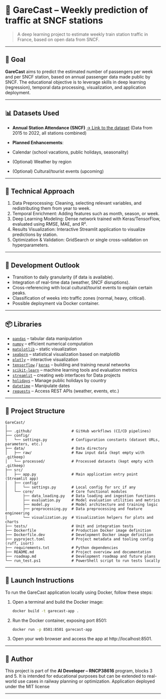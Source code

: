 # 🚆 GareCast – Weekly prediction of traffic at SNCF stations

> A deep learning project to estimate weekly train station traffic in France, based on open data from SNCF.

---

## 🎯 Goal

**GareCast** aims to predict the estimated number of passengers per week and per SNCF station, based on annual passenger data made public by SNCF.
The educational objective is to leverage skills in deep learning (regression), temporal data processing, visualization, and application deployment.

---

## 📊 Datasets Used

- **Annual Station Attendance (SNCF)**
[→ Link to the dataset](https://ressources.data.sncf.com/explore/dataset/frequentation-gares/)
(Data from 2015 to 2022, all stations combined)

- **Planned Enhancements**:
- Calendar (school vacations, public holidays, seasonality)
- (Optional) Weather by region
- (Optional) Cultural/tourist events (upcoming)

---

## 🧠 Technical Approach

1. Data Preprocessing: Cleaning, selecting relevant variables, and redistributing them from year to week.
2. Temporal Enrichment: Adding features such as month, season, or week.
3. Deep Learning Modeling: Dense network trained with Keras/TensorFlow, evaluated using RMSE, MAE, and R².
4. Results Visualization: Interactive Streamlit application to visualize predictions by station.
5. Optimization & Validation: GridSearch or single cross-validation on hyperparameters.

---

## 🔮 Development Outlook

- Transition to daily granularity (if data is available).
- Integration of real-time data (weather, SNCF disruptions).
- Cross-referencing with local cultural/tourist events to explain certain peaks.
- Classification of weeks into traffic zones (normal, heavy, critical).
- Possible deployment via Docker container.

---

## 📦 Libraries

- [`pandas`](https://pandas.pydata.org/) – tabular data manipulation
- [`numpy`](https://numpy.org/) – efficient numerical computation
- [`matplotlib`](https://matplotlib.org/) – static visualization
- [`seaborn`](https://seaborn.pydata.org/) – statistical visualization based on matplotlib
- [`plotly`](https://plotly.com/python/) – interactive visualization
- [`tensorflow`](https://www.tensorflow.org/) / [`keras`](https://keras.io/) – building and training neural networks
- [`scikit-learn`](https://scikit-learn.org/stable/) – machine learning tools and evaluation metrics
- [`streamlit`](https://streamlit.io/) – creating web interfaces for Data projects
- [`holidays`](https://pypi.org/project/holidays/) – Manage public holidays by country
- [`datetime`](https://docs.python.org/3/library/datetime.html) – Manipulate dates
- [`requests`](https://docs.python-requests.org/en/latest/) – Access REST APIs (weather, events, etc.)

---

## 📁 Project Structure

```plaintext
GareCast/
│
├── .github/                  # GitHub workflows (CI/CD pipelines)
├── config/
│   └── settings.py           # Configuration constants (dataset URLs, parameters, etc.)
├── data/                     # Data directory
│   ├── raw/                  # Raw input data (kept empty with .gitkeep)
│   └── processed/            # Processed datasets (kept empty with .gitkeep)
├── src/
│   ├── app.py                # Main application entry point (Streamlit app)
│   ├── config/
│   │   └── settings.py       # Local config for src if any
│   └── core/                 # Core functional modules
│       ├── data_loading.py   # Data loading and ingestion functions
│       ├── evaluation.py     # Model evaluation utilities and metrics
│       ├── model.py          # Model architecture and training logic
│       ├── preprocessing.py  # Data preprocessing and feature engineering
│       └── visualization.py  # Visualization helpers for plots and charts
├── tests/                    # Unit and integration tests
├── Dockerfile                # Production Docker image definition
├── Dockerfile.dev            # Development Docker image definition
├── pyproject.toml            # Project metadata and tooling config (ruff, isort)
├── requirements.txt          # Python dependencies
├── README.md                 # Project overview and documentation
├── roadmap.md                # Development roadmap and future plans
└── run_test.ps1              # PowerShell script to run tests locally
```

---

## 🚀 Launch Instructions

To run the GareCast application locally using Docker, follow these steps:

1. Open a terminal and build the Docker image:

   ```bash
   docker build -t garecast-app .

2. Run the Docker container, exposing port 8501:

   ```bash
   docker run -p 8501:8501 garecast-app

3. Open your web browser and access the app at http://localhost:8501.

---

## 📌 Author

This project is part of the **AI Developer – RNCP38616** program, blocks 3 and 5.
It is intended for educational purposes but can be extended to real-world use cases in railway planning or optimization.
Application deployed under the MIT license

---

